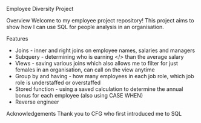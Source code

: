 Employee Diversity Project

Overview
Welcome to my employee project repository! This project aims to show how I can use SQL for people analysis in an organisation.

Features
- Joins - inner and right joins on employee names, salaries and managers
- Subquery - determining who is earning </> than the average salary
- Views - saving various joins which also allows me to filter for just females in an organisation, can call on the view anytime 
- Group by and having - how many employees in each job role, which job role is understaffed or overstaffed
- Stored function - using a saved calculation to determine the annual bonus for each employee (also using CASE WHEN)
- Reverse engineer

Acknowledgements
Thank you to CFG who first introduced me to SQL

